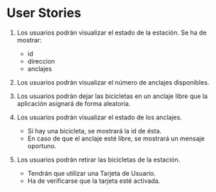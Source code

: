 # User Stories

1. Los usuarios podrán visualizar el estado de la estación.
   Se ha de mostrar:
    * id
    * direccion 
    * anclajes

2. Los usuarios podrán visualizar el número de anclajes disponibles.

3. Los usuarios podrán dejar las bicicletas en un anclaje libre que la aplicación asignará de forma aleatoria.

4. Los usuarios podrán visualizar el estado de los anclajes.
    * Si hay una bicicleta, se mostrará la id de ésta.
    * En caso de que el anclaje esté libre, se mostrará un mensaje oportuno.

5. Los usuarios podrán retirar las bicicletas de la estación.
    * Tendrán que utilizar una Tarjeta de Usuario.
    * Ha de verificarse que la tarjeta esté activada.